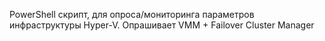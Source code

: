 PowerShell скрипт, для опроса/мониторинга параметров инфраструктуры Hyper-V. Опрашивает VMM + Failover Cluster Manager
